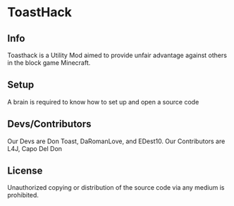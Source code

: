 # ToastHack

## Info

Toasthack is a Utility Mod aimed to provide unfair advantage
against others in the block game Minecraft.

## Setup

A brain is required to know how to set up and open a source code

## Devs/Contributors

Our Devs are Don Toast, DaRomanLove, and EDest10. Our Contributors are L4J, Capo Del Don

## License

Unauthorized copying or distribution of the source code via any medium is prohibited.
